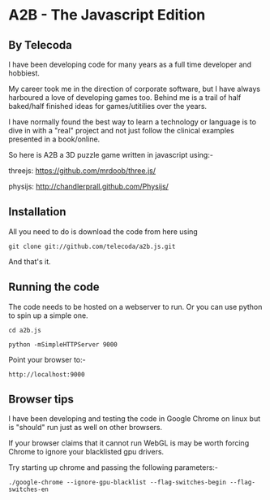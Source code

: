 A2B - The Javascript Edition
============================

By Telecoda
-----------

I have been developing code for many years as a full time developer and hobbiest.

My career took me in the direction of corporate software, but I have always harboured a love of developing games too.  Behind me is a trail of half baked/half finished ideas for games/utitilies over the years.

I have normally found the best way to learn a technology or language is to dive in with a "real" project and not just follow the clinical examples presented in a book/online.

So here is A2B a 3D puzzle game written in javascript using:-

  threejs: https://github.com/mrdoob/three.js/ 

  physijs: http://chandlerprall.github.com/Physijs/ 

Installation
------------
All you need to do is download the code from here using 

    git clone git://github.com/telecoda/a2b.js.git

And that's it.
 

Running the code
----------------
The code needs to be hosted on a webserver to run.  Or you can use python to spin up a simple one.

    cd a2b.js
    
    python -mSimpleHTTPServer 9000

Point your browser to:-

    http://localhost:9000


Browser tips
------------
I have been developing and testing the code in Google Chrome on linux but is "should" run just as well on other browsers.

If your browser claims that it cannot run WebGL is may be worth forcing Chrome to ignore your blacklisted gpu drivers.

Try starting up chrome and passing the following parameters:-

    ./google-chrome --ignore-gpu-blacklist --flag-switches-begin --flag-switches-en